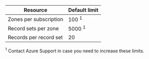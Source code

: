 
| Resource  | Default limit 
--- | ---
| Zones per subscription | 100 <sup>1</sup>
| Record sets per zone| 5000 <sup>1</sup>
| Records per record set| 20

<sup>1</sup> Contact Azure Support in case you need to increase these limits.


<!--HONumber=Oct16_HO2-->


